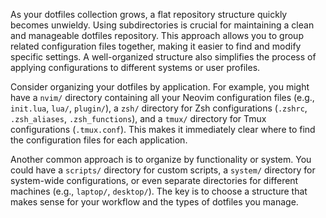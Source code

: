 As your dotfiles collection grows, a flat repository structure quickly becomes unwieldy. Using subdirectories is crucial for maintaining a clean and manageable dotfiles repository. This approach allows you to group related configuration files together, making it easier to find and modify specific settings. A well-organized structure also simplifies the process of applying configurations to different systems or user profiles.

Consider organizing your dotfiles by application. For example, you might have a `nvim/` directory containing all your Neovim configuration files (e.g., `init.lua`, `lua/`, `plugin/`), a `zsh/` directory for Zsh configurations (`.zshrc`, `.zsh_aliases`, `.zsh_functions`), and a `tmux/` directory for Tmux configurations (`.tmux.conf`). This makes it immediately clear where to find the configuration files for each application.

Another common approach is to organize by functionality or system. You could have a `scripts/` directory for custom scripts, a `system/` directory for system-wide configurations, or even separate directories for different machines (e.g., `laptop/`, `desktop/`). The key is to choose a structure that makes sense for your workflow and the types of dotfiles you manage.